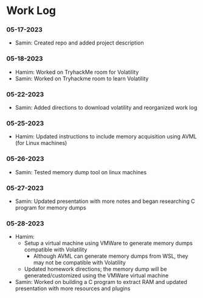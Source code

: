 # Work Log

### 05-17-2023
- Samin: Created repo and added project description

### 05-18-2023
- Hamim: Worked on TryhackMe room for Volatility
- Samin: Worked on Tryhackme room to learn Volatility

### 05-22-2023 
- Samin: Added directions to download volatility and reorganized work log

### 05-25-2023
- Hamim: Updated instructions to include memory acquisition using AVML (for Linux machines)

### 05-26-2023
- Samin: Tested memory dump tool on linux machines

### 05-27-2023
- Samin: Updated presentation with more notes and began researching C program for memory dumps

### 05-28-2023
- Hamim: 
	- Setup a virtual machine using VMWare to generate memory dumps compatible with Volatility
		- Although AVML can generate memory dumps from WSL, they may not be compatible with Volatility
	- Updated homework directions; the memory dump will be generated/customized using the VMWare virtual machine
- Samin: Worked on building a C program to extract RAM and updated presentation with more resources and plugins
